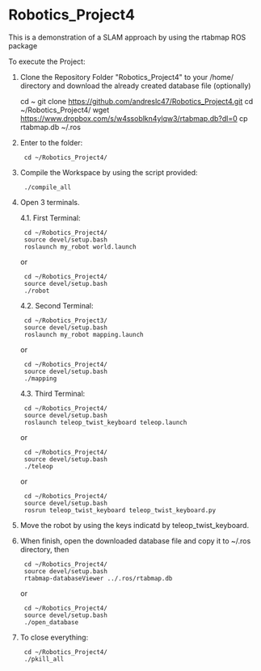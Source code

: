 # Robotics_Project4
This is a demonstration of a SLAM approach by using the rtabmap ROS package

To execute the Project:

1. Clone the Repository Folder "Robotics_Project4" to your /home/<user> directory and download the already created database file (optionally)
	
	cd ~
	git clone https://github.com/andreslc47/Robotics_Project4.git
	cd ~/Robotics_Project4/
	wget https://www.dropbox.com/s/w4ssoblkn4ylqw3/rtabmap.db?dl=0
        cp rtabmap.db ~/.ros

	
2. Enter to the folder:

        cd ~/Robotics_Project4/
	
	
3. Compile the Workspace by using the script provided:
	
        ./compile_all
 
	
4. Open 3 terminals.

    4.1. First Terminal: 

        cd ~/Robotics_Project4/
        source devel/setup.bash
        roslaunch my_robot world.launch

    or
	
        cd ~/Robotics_Project4/
        source devel/setup.bash
        ./robot

    4.2. Second Terminal:

        cd ~/Robotics_Project3/
        source devel/setup.bash
        roslaunch my_robot mapping.launch

    or
	
        cd ~/Robotics_Project4/
        source devel/setup.bash
        ./mapping

    4.3. Third Terminal:

        cd ~/Robotics_Project4/	
        source devel/setup.bash
        roslaunch teleop_twist_keyboard teleop.launch

    or
	
        cd ~/Robotics_Project4/
        source devel/setup.bash
        ./teleop

    or
	
        cd ~/Robotics_Project4/
        source devel/setup.bash
        rosrun teleop_twist_keyboard teleop_twist_keyboard.py
 

5. Move the robot by using the keys indicatd by teleop_twist_keyboard.

	
6. When finish, open the downloaded database file and copy it to ~/.ros directory, then
	
        cd ~/Robotics_Project4/
        source devel/setup.bash
        rtabmap-databaseViewer ../.ros/rtabmap.db

    or
	
        cd ~/Robotics_Project4/
        source devel/setup.bash
        ./open_database	

	
7. To close everything:

        cd ~/Robotics_Project4/
        ./pkill_all

